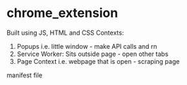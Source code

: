 # chrome_extension

Built using JS, HTML and CSS
Contexts:
1. Popups i.e. little window - make API calls and rn
2. Service Worker: Sits outside page - open other tabs
3. Page Context i.e. webpage that is open - scraping page

manifest file
